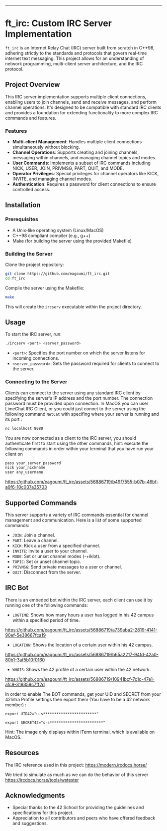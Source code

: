 
---

# ft_irc: Custom IRC Server Implementation

`ft_irc` is an Internet Relay Chat (IRC) server built from scratch in C++98, adhering strictly to the standards and protocols that govern real-time internet text messaging. This project allows for an understanding of network programming, multi-client server architecture, and the IRC protocol.

## Project Overview

This IRC server implementation supports multiple client connections, enabling users to join channels, send and receive messages, and perform channel operations. It's designed to be compatible with standard IRC clients and provides a foundation for extending functionality to more complex IRC commands and features.

### Features

- **Multi-client Management**: Handles multiple client connections simultaneously without blocking.
- **Channel Operations**: Supports creating and joining channels, messaging within channels, and managing channel topics and modes.
- **User Commands**: Implements a subset of IRC commands including NICK, USER, JOIN, PRIVMSG, PART, QUIT, and MODE.
- **Operator Privileges**: Special privileges for channel operators like KICK, INVITE, and managing channel modes.
- **Authentication**: Requires a password for client connections to ensure controlled access.

## Installation

### Prerequisites

- A Unix-like operating system (Linux/MacOS)
- C++98 compliant compiler (e.g., g++)
- Make (for building the server using the provided Makefile)

### Building the Server

Clone the project repository:

```bash
git clone https://github.com/eagoumi/ft_irc.git
cd ft_irc
```

Compile the server using the Makefile:

```bash
make
```

This will create the `ircserv` executable within the project directory.

## Usage

To start the IRC server, run:

```bash
./ircserv <port> <server_password>
```

- `<port>`: Specifies the port number on which the server listens for incoming connections.
- `<server_password>`: Sets the password required for clients to connect to the server.

### Connecting to the Server

Clients can connect to the server using any standard IRC client by specifying the server's IP address and the port number. The connection password must be provided upon connection.
In MacOS you can user LimeChat IRC Client, or you could just connet to the server using the following command `NetCat` with specifing where your server is running and its port :

```bash
nc localhost 8080
```

You are now connected as a client to the IRC server, you should authenticate first to start using the other commands, hint: execute the following commands in order within your terminal that you have run your client on

```bash
pass your_server_password
nick your_nickname
user any_username
```

https://github.com/eagoumi/ft_irc/assets/56886719/b49f7555-b07b-46bf-a6f6-10c037a35703



## Supported Commands

This server supports a variety of IRC commands essential for channel management and communication. Here is a list of some supported commands:

- `JOIN`: Join a channel.
- `PART`: Leave a channel.
- `KICK`: Kick a user from a specified channel.
- `INVITE`: Invite a user to your channel.
- `MODE`: Set or unset channel modes (-+iklot).
- `TOPIC`: Set or unset channel topic.
- `PRIVMSG`: Send private messages to a user or channel.
- `QUIT`: Disconnect from the server.

## IRC Bot

There is an embeded bot within the IRC server, each client can use it by running one of the following commands:

- `LOGTIME`: Shows how many hours a user has logged in his 42 campus within a specified period of time.

https://github.com/eagoumi/ft_irc/assets/56886719/a739aba2-2819-4141-90ef-5e38667fca19

- `LOCATION`: Shows the location of a certain user within his 42 campus.

https://github.com/eagoumi/ft_irc/assets/56886719/b65a2217-94fd-42a0-80b1-3af5b10f0160

- `WHOIS`: Shows the 42 profile of a certain user within the 42 network.

https://github.com/eagoumi/ft_irc/assets/56886719/10941bcf-7c1c-47e1-afc9-319359c7ff2d


In order to enable The BOT commands, get your UID and SECRET from your 42Intra Profile settings then export them (You have to be a 42 network member) :

`export UID42="u-s************************"`

`export SECRET42="s-s************************"`

Hint: The image only displays within iTerm terminal, which is available on MacOS.

## Resources

The IRC reference used in this project: https://modern.ircdocs.horse/

We tried to simulate as much as we can do the behavior of this server https://ircdocs.horse/tools/wstester

## Acknowledgments

- Special thanks to the 42 School for providing the guidelines and specifications for this project.
- Appreciation to all contributors and peers who have offered feedback and suggestions.
